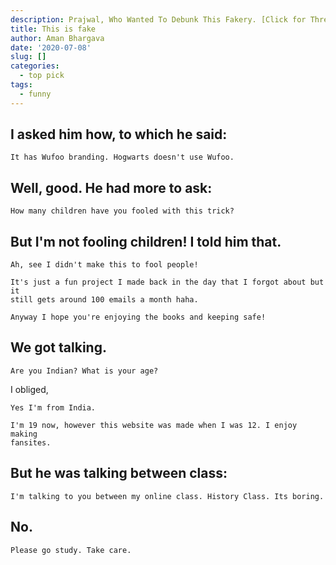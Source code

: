 ```yaml
---
description: Prajwal, Who Wanted To Debunk This Fakery. [Click for Thread]
title: This is fake
author: Aman Bhargava
date: '2020-07-08'
slug: []
categories:
  - top pick
tags:
  - funny
---
```


## I asked him how, to which he said: 

```
It has Wufoo branding. Hogwarts doesn't use Wufoo.
```

## Well, good. He had more to ask:

```
How many children have you fooled with this trick?
```

## But I'm not fooling children! I told him that. 

```
Ah, see I didn't make this to fool people!

It's just a fun project I made back in the day that I forgot about but it
still gets around 100 emails a month haha.

Anyway I hope you're enjoying the books and keeping safe!
```
## We got talking.

```
Are you Indian? What is your age?
```

I obliged, 

```
Yes I'm from India.

I'm 19 now, however this website was made when I was 12. I enjoy making
fansites.
```
## But he was talking between class: 

```
I'm talking to you between my online class. History Class. Its boring.
```

## No. 

```
Please go study. Take care.
```
